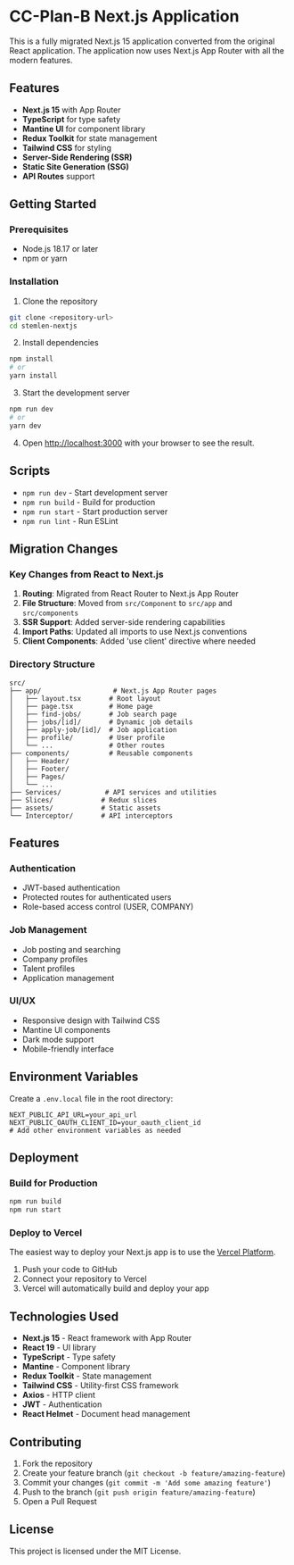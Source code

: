 # CC-Plan-B Next.js Application

This is a fully migrated Next.js 15 application converted from the original React application. The application now uses Next.js App Router with all the modern features.

## Features

- **Next.js 15** with App Router
- **TypeScript** for type safety
- **Mantine UI** for component library
- **Redux Toolkit** for state management
- **Tailwind CSS** for styling
- **Server-Side Rendering (SSR)**
- **Static Site Generation (SSG)**
- **API Routes** support

## Getting Started

### Prerequisites

- Node.js 18.17 or later
- npm or yarn

### Installation

1. Clone the repository
```bash
git clone <repository-url>
cd stemlen-nextjs
```

2. Install dependencies
```bash
npm install
# or
yarn install
```

3. Start the development server
```bash
npm run dev
# or
yarn dev
```

4. Open [http://localhost:3000](http://localhost:3000) with your browser to see the result.

## Scripts

- `npm run dev` - Start development server
- `npm run build` - Build for production
- `npm run start` - Start production server
- `npm run lint` - Run ESLint

## Migration Changes

### Key Changes from React to Next.js

1. **Routing**: Migrated from React Router to Next.js App Router
2. **File Structure**: Moved from `src/Component` to `src/app` and `src/components`
3. **SSR Support**: Added server-side rendering capabilities
4. **Import Paths**: Updated all imports to use Next.js conventions
5. **Client Components**: Added 'use client' directive where needed

### Directory Structure

```
src/
├── app/                  # Next.js App Router pages
│   ├── layout.tsx       # Root layout
│   ├── page.tsx         # Home page
│   ├── find-jobs/       # Job search page
│   ├── jobs/[id]/       # Dynamic job details
│   ├── apply-job/[id]/  # Job application
│   ├── profile/         # User profile
│   └── ...              # Other routes
├── components/          # Reusable components
│   ├── Header/         
│   ├── Footer/         
│   ├── Pages/          
│   └── ...             
├── Services/           # API services and utilities
├── Slices/            # Redux slices
├── assets/            # Static assets
└── Interceptor/       # API interceptors
```

## Features

### Authentication
- JWT-based authentication
- Protected routes for authenticated users
- Role-based access control (USER, COMPANY)

### Job Management
- Job posting and searching
- Company profiles
- Talent profiles
- Application management

### UI/UX
- Responsive design with Tailwind CSS
- Mantine UI components
- Dark mode support
- Mobile-friendly interface

## Environment Variables

Create a `.env.local` file in the root directory:

```env
NEXT_PUBLIC_API_URL=your_api_url
NEXT_PUBLIC_OAUTH_CLIENT_ID=your_oauth_client_id
# Add other environment variables as needed
```

## Deployment

### Build for Production

```bash
npm run build
npm run start
```

### Deploy to Vercel

The easiest way to deploy your Next.js app is to use the [Vercel Platform](https://vercel.com/new).

1. Push your code to GitHub
2. Connect your repository to Vercel
3. Vercel will automatically build and deploy your app

## Technologies Used

- **Next.js 15** - React framework with App Router
- **React 19** - UI library
- **TypeScript** - Type safety
- **Mantine** - Component library
- **Redux Toolkit** - State management
- **Tailwind CSS** - Utility-first CSS framework
- **Axios** - HTTP client
- **JWT** - Authentication
- **React Helmet** - Document head management

## Contributing

1. Fork the repository
2. Create your feature branch (`git checkout -b feature/amazing-feature`)
3. Commit your changes (`git commit -m 'Add some amazing feature'`)
4. Push to the branch (`git push origin feature/amazing-feature`)
5. Open a Pull Request

## License

This project is licensed under the MIT License.
